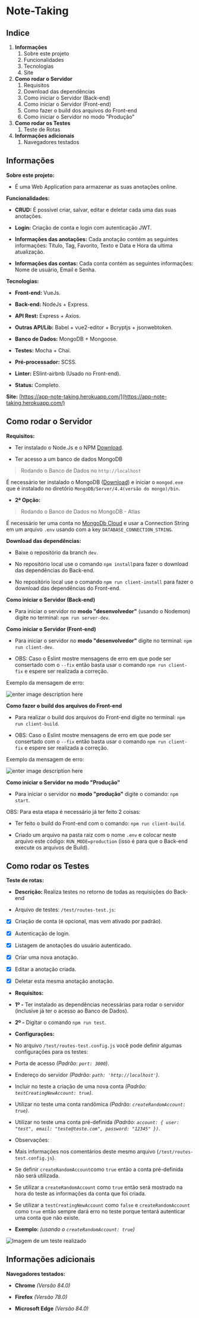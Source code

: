 # Note-Taking

## Indice

1.  **Informações**
    1. Sobre este projeto
    2. Funcionalidades
    3. Tecnologias
    4. Site
2.  **Como rodar o Servidor**
    1. Requisitos
    2. Download das dependências
    3. Como iniciar o Servidor (Back-end)
    4. Como iniciar o Servidor (Front-end)
    3. Como fazer o build dos arquivos do Front-end
    4. Como iniciar o Servidor no modo "Produção"
3.  **Como rodar os Testes**
    1. Teste de Rotas
4.  **Informações adicionais**
    1. Navegadores testados

## Informações

**Sobre este projeto:**

- É uma Web Application para armazenar as suas anotações online.

**Funcionalidades:**

- **CRUD:** É possível criar, salvar, editar e deletar cada uma das suas anotações.

* **Login:** Criação de conta e login com autenticação JWT.

- **Informações das anotações:** Cada anotação contém as seguintes informações: Título, Tag, Favorito, Texto e Data e Hora da ultima atualização.

* **Informações das contas:** Cada conta contém as seguintes informações: Nome de usuário, Email e Senha.

**Tecnologias:**

- **Front-end:** VueJs.

* **Back-end:** NodeJs + Express.

- **API Rest:** Express + Axios.

* **Outras API/Lib:** Babel + vue2-editor + Bcryptjs + jsonwebtoken.

- **Banco de Dados:** MongoDB + Mongoose.

* **Testes:** Mocha + Chai.

- **Pré-processador:** SCSS.

* **Linter:** ESlint-airbnb (Usado no Front-end).

- **Status:** Completo.

**Site:** [https://app-note-taking.herokuapp.com/](https://app-note-taking.herokuapp.com/)

## Como rodar o Servidor

**Requisitos:**

- Ter instalado o Node.Js e o NPM [Download](https://nodejs.org/en/download/).

* Ter acesso a um banco de dados MongoDB

> Rodando o Banco de Dados no `http://localhost`

É necessário ter instalado o MongoDB ([Download](https://www.mongodb.com/try/download/community)) e iniciar o `mongod.exe` que é instalado no diretório `MongoDB/Server/4.4(versão do mongo)/bin`.

- **2ª Opção:**

> Rodando o Banco de Dados no MongoDB - Atlas

É necessário ter uma conta no [MongoDb Cloud](https://cloud.mongodb.com/) e usar a Connection String em um arquivo `.env` usando com a key `DATABASE_CONNECTION_STRING`.

**Download das dependências:**

- Baixe o repositório da branch `dev`.

* No repositório local use o comando `npm install`para fazer o download das dependências do Back-end.

- No repositório local use o comando `npm run client-install` para fazer o download das dependências do Front-end.

**Como iniciar o Servidor (Back-end)**

- Para iniciar o servidor no **modo "desenvolvedor"** (usando o Nodemon) digite no terminal: `npm run server-dev`.

**Como iniciar o Servidor (Front-end)**

- Para iniciar o servidor no **modo "desenvolvedor"** digite no terminal: `npm run client-dev`.

* OBS: Caso o Eslint mostre mensagens de erro em que pode ser consertado com o `--fix` então basta usar o comando `npm run client-fix` e espere ser realizada a correção.

Exemplo da mensagem de erro:

![enter image description here](https://i.ibb.co/qYzftKW/Anota-o2-2020-08-05-101532.png)

**Como fazer o build dos arquivos do Front-end**

- Para realizar o build dos arquivos do Front-end digite no terminal: `npm run client-build`.

* OBS: Caso o Eslint mostre mensagens de erro em que pode ser consertado com o `--fix` então basta usar o comando `npm run client-fix` e espere ser realizada a correção.

Exemplo da mensagem de erro:

![enter image description here](https://i.ibb.co/qYzftKW/Anota-o2-2020-08-05-101532.png)

**Como iniciar o Servidor no modo "Produção"**

- Para iniciar o servidor no **modo "produção"** digite o comando: `npm start`.

OBS: Para esta etapa é necessário já ter feito 2 coisas:

- Ter feito o build do Front-end com o comando: `npm run client-build`.

* Criado um arquivo na pasta raiz com o nome `.env` e colocar neste arquivo este código: `RUN_MODE=production` (isso é para que o Back-end execute os arquivos de Build).

## Como rodar os Testes

**Teste de rotas:**

- **Descrição:** Realiza testes no retorno de todas as requisições do Back-end

* Arquivo de testes: `/test/routes-test.js`:

- [x] Criação de conta (é opcional, mas vem ativado por padrão).

* [x] Autenticação de login.

- [x] Listagem de anotações do usuário autenticado.

* [x] Criar uma nova anotação.

- [x] Editar a anotação criada.

* [x] Deletar esta mesma anotação anotação.

- **Requisitos:**

* **1º -** Ter instalado as dependências necessárias para rodar o servidor (inclusive já ter o acesso ao Banco de Dados).

- **2º -** Digitar o comando `npm run test`.

* **Configurações:**

- No arquivo `/test/routes-test.config.js` você pode definir algumas configurações para os testes:

* Porta de acesso _(Padrão: `port: 3000`)_.

- Endereço do servidor _(Padrão: `path: 'http://localhost'`)_.

* Incluir no teste a criação de uma nova conta _(Padrão: `testCreatingNewAccount: true`)_.

- Utilizar no teste uma conta randômica _(Padrão: `createRandomAccount: true`)_.

* Utilizar no teste uma conta pré-definida *(Padrão: `account: {
user: "test", email: "teste@teste.com", password: "12345"
})`*.

- Observações:

* Mais informações nos comentários deste mesmo arquivo (`/test/routes-test.config.js`).

- Se definir `createRandomAccount`como `true` então a conta pré-definida não será utilizada.

* Se utilizar a `createRandomAccount` como `true` então será mostrado na hora do teste as informações da conta que foi criada.

- Se utilizar a `testCreatingNewAccount` como `false` e `createRandomAccount` como `true` então sempre dará erro no teste porque tentará autenticar uma conta que não existe.

* **Exemplo:** _(usando o `createRandomAccount: true`)_

![Imagem de um teste realizado](https://i.ibb.co/N96Rmrf/Anota-o-2020-08-05-101532.png)

## Informações adicionais

**Navegadores testados:**

- **Chrome** _(Versão 84.0)_
- **Firefox** _(Versão 78.0)_

- **Microsoft Edge** _(Versão 84.0)_
